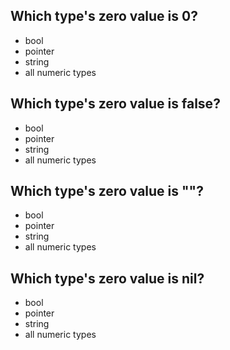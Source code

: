 ## Which type's zero value is 0?
- bool
- pointer
- string
- all numeric types 

## Which type's zero value is false?
- bool 
- pointer
- string
- all numeric types

## Which type's zero value is ""?
- bool
- pointer
- string 
- all numeric types

## Which type's zero value is nil?
- bool
- pointer 
- string
- all numeric types
